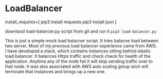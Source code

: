 # LoadBalancer

install_requires=[
    pip3 install requests
    pip3 install json
]

downlaod load-balancer.py script from git and run it `pip3 load-balancer.py`

This is just a simple mock load balacner script. It tries balacne load between two server. Most of my previous load balancer experience came from AWS. I have developed a stack, which contains instances sitting behind elastic load balancer. It balances Https traffic and check check for health of the application. Anytime any of the node fail it will stop sending traffic over to that node. It was also associated with AWS auto scaling group wich will terminate that instances and brings up a new one. 